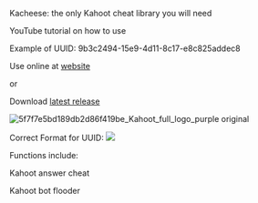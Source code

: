 Kacheese: the only Kahoot cheat library you will need

YouTube tutorial on how to use


Example of UUID: 9b3c2494-15e9-4d11-8c17-e8c825addec8


Use online at [website](https://wuku0.github.io/p/kahoot)

or

Download [latest release](https://github.com/wuku0/kacheese/releases)

![5f7f7e5bd189db2d86f419be_Kahoot_full_logo_purple original](https://user-images.githubusercontent.com/80927421/197266143-adb120b8-c821-4afe-b844-4a349ccd71c1.png)


Correct Format for UUID: ![](https://i.imgur.com/5DBtjib.png)


Functions include:

Kahoot answer cheat

Kahoot bot flooder
